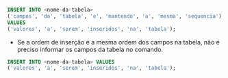 ```sql
INSERT INTO <nome-da-tabela>
('campos', 'da', 'tabela', 'e', 'mantendo', 'a', 'mesma', 'sequencia')
VALUES
('valores', 'a', 'serem', 'inseridos', 'na', 'tabela');
```

- Se a ordem de inserção é a mesma ordem dos campos na tabela, não é preciso informar os campos da tabela no comando.
```sql
INSERT INTO <nome-da-tabela> VALUES
('valores', 'a', 'serem', 'inseridos', 'na', 'tabela');
```
